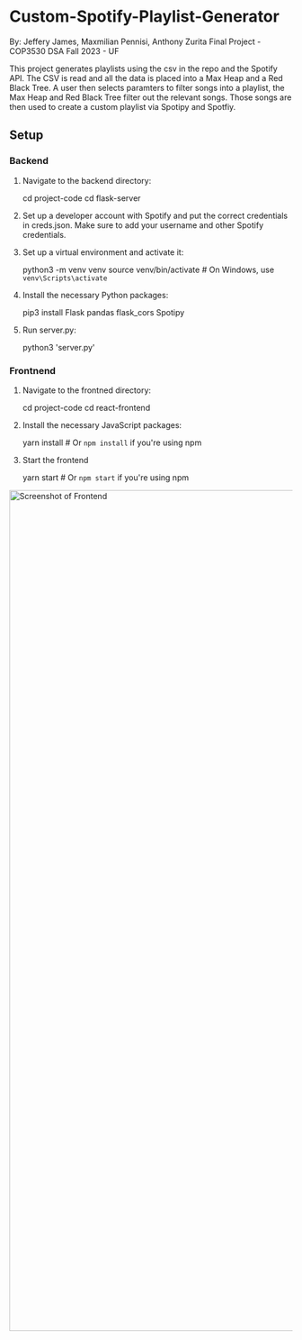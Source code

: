 # Custom-Spotify-Playlist-Generator 

By: Jeffery James, Maxmilian Pennisi, Anthony Zurita
Final Project - COP3530 DSA Fall 2023 - UF

This project generates playlists using the csv in the repo and the Spotify API.
The CSV is read and all the data is placed into a Max Heap and a Red Black Tree.
A user then selects paramters to filter songs into a playlist, the Max Heap and Red Black Tree filter out the relevant songs.
Those songs are then used to create a custom playlist via Spotipy and Spotfiy.

## Setup

### Backend

1. Navigate to the backend directory:

    cd project-code
    cd flask-server

2. Set up a developer account with Spotify and put the correct credentials in creds.json. Make sure to add your username and other Spotify credentials.

3. Set up a virtual environment and activate it:
   
    python3 -m venv venv
    source venv/bin/activate  # On Windows, use `venv\Scripts\activate`

5. Install the necessary Python packages:
   
    pip3 install Flask pandas flask_cors Spotipy

6. Run server.py:
   
    python3 'server.py'

### Frontnend

1. Navigate to the frontned directory:

    cd project-code
    cd react-frontend

2. Install the necessary JavaScript packages:

    yarn install  # Or `npm install` if you're using npm

3. Start the frontend

    yarn start  # Or `npm start` if you're using npm



<img width="1493" alt="Screenshot of Frontend" src="https://github.com/mpennisi498/Custom-Spotify-Playlist-Generator/assets/109290637/ca3cf787-cd63-4772-858d-e15eaab5b37d">

